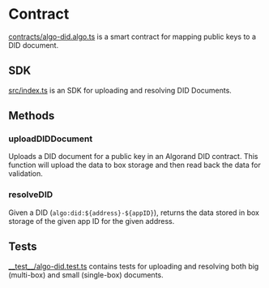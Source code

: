 # Contract

[contracts/algo-did.algo.ts](./contracts/algo-did.algo.ts) is a smart contract for mapping public keys to a DID document.

## SDK

[src/index.ts](./src/index.ts) is an SDK for uploading and resolving DID Documents.

## Methods

### uploadDIDDocument

Uploads a DID document for a public key in an Algorand DID contract. This function will upload the data to box storage and then read back the data for validation.

### resolveDID

Given a DID (`algo:did:${address}-${appID}`), returns the data stored in box storage of the given app ID for the given address.

## Tests

[__test\__/algo-did.test.ts](./__test__/algo-did.test.ts) contains tests for uploading and resolving both big (multi-box) and small (single-box) documents.
